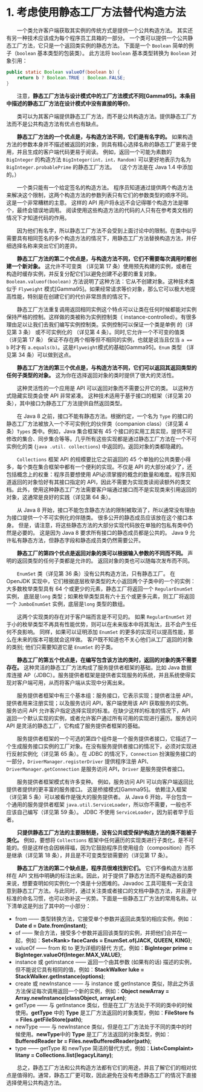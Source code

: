 # 1. 考虑使用静态工厂方法替代构造方法


　　一个类允许客户端获取其实例的传统方式是提供一个公共构造方法。 其实还有另一种技术应该成为每个程序员工具箱的一部分。 一个类可以提供一个公共静态工厂方法，它只是一个返回类实例的静态方法。 下面是一个 `Boolean` 简单的例子（`boolean` 基本类型的包装类）。 此方法将 `boolean` 基本类型转换为 `Boolean` 对象引用：

```java
public static Boolean valueOf(boolean b) {
    return b ? Boolean.TRUE : Boolean.FALSE;
}
```

　　注意，**静态工厂方法与设计模式中的工厂方法模式不同[Gamma95]。本条目中描述的静态工厂方法在设计模式中没有直接的等价**。

　　类可以为其客户端提供静态工厂方法，而不是公共构造方法。提供静态工厂方法而不是公共构造方法有优点也有缺点。

　　**静态工厂方法的一个优点是，与构造方法不同，它们是有名字的。** 如果构造方法的参数本身并不描述被返回的对象，则具有精心选择名称的静态工厂更易于使用，并且生成的客户端代码更易于阅读。 例如，返回一个可能为素数的 `BigInteger` 的构造方法 `BigInteger(int，int，Random)` 可以更好地表示为名为 `BigInteger.probablePrime` 的静态工厂方法。 （这个方法是在 Java 1.4 中添加的。）


　　一个类只能有一个给定签名的构造方法。 程序员知道通过提供两个构造方法来解决这个限制，这两个构造方法的参数列表只有它们的参数类型的顺序不同。 这是一个非常糟糕的主意。 这样的 API 用户将永远不会记得哪个构造方法是哪个，最终会错误地调用。 阅读使用这些构造方法的代码的人只有在参考类文档的情况下才知道代码的作用。

　　因为他们有名字，所以静态工厂方法不会受到上面讨论中的限制。在类中似乎需要具有相同签名的多个构造方法的情况下，用静态工厂方法替换构造方法，并仔细选择名称来突出它们的差异。

　　**静态工厂方法的第二个优点是，与构造方法不同，它们不需要每次调用时都创建一个新对象。** 这允许不可变类 （详见第 17 条）使用预先构建的实例，或者在构造时缓存实例，并反复分配它们以避免创建不必要的重复对象。`Boolean.valueof(boolean)` 方法说明了这种方法：它从不创建对象。这种技术类似于 `Flyweight` 模式[Gamma95]。如果经常请求等价对象，那么它可以极大地提高性能，特别是在创建它们的代价非常昂贵的情况下。

　　静态工厂方法重复调用返回相同实例这个特点可以让类在任何时候都能对实例保持严格的控制。这样做的类被称为实例控制类（ instance-controlled）。有很多理由足以让我们去我们编写实例控制类。实例控制可以保证一个类是单例 的（详见第 3 条） 或不可实例化的 （详见第 4 条）。同时,它允许一个不可变的值类 （详见第 17 条） 保证不存在两个相等但不相同的实例，也就是说当且仅当 `a == b` 时才有 `a.equals(b)`。这是`Flyweight`模式的基础[Gamma95]。`Enum` 类型 （详见第 34 条）可以做到这点。

　　**静态工厂方法的第三个优点是，与构造方法不同，它们可以返回其返回类型的任何子类型的对象。** 这为你在选择返回对象的类时提供了很大的灵活性。

　　这种灵活性的一个应用是 API 可以返回对象而不需要公开它的类。 以这种方式隐藏实现类会使 API 非常紧凑。 这种技术适用于基于接口的框架（详见第 20 条），其中接口为静态工厂方法提供自然返回类型。

　　在 Java 8 之前，接口不能有静态方法。根据约定，一个名为 `Type` 的接口的静态工厂方法被放入一个不可实例化的伙伴类（companion class）（详见第 4 条）`Types` 类中。例如，Java 集合框架有 45 个接口的实用工具实现，提供不可修改的集合、同步集合等等。几乎所有这些实现都是通过静态工厂方法在一个不可实例化的类 (`java .util. collections`) 中返回的。返回对象的类都隐藏的。

　　`Collections` 框架 API 的规模要比它之前返回的 45 个单独的公共类要小得多，每个类在集合框架中都有一个便利的实现。不仅是 API 的大部分减少了，还包括概念上的权重：程序员要想使用 API必须掌握的概念的数量和难度。程序员知道返回的对象恰好有其接口指定的 API，因此不需要为实现类读阅读额外的类文档。此外，使用这种静态工厂方法需要客户端通过接口而不是实现类来引用返回的对象，这通常是良好的实践（详见第 64 条）。

　　从 Java 8 开始，接口不能包含静态方法的限制被取消了，所以通常没有理由为接口提供一个不可实例化的伴随类。 很多公开的静态成员应该放在这个接口本身。 但是，请注意，将这些静态方法的大部分实现代码放在单独的包私有类中仍然是必要的。 这是因为 Java 8 要求所有接口的静态成员都是公共的。 Java 9 允许私有静态方法，但静态字段和静态成员类仍然需要公开。

　　**静态工厂的第四个优点是返回对象的类可以根据输入参数的不同而不同。** 声明的返回类型的任何子类都是允许的。 返回对象的类也可以随每次发布而不同。

　　`EnumSet` 类（详见第 36 条）没有公共构造方法，只有静态工厂。 在 OpenJDK 实现中，它们根据底层枚举类型的大小返回两个子类中的一个的实例：大多数枚举类型具有 64 个或更少的元素，静态工厂将返回一个 `RegularEnumSet` 实例， 底层是`long` 类型；如果枚举类型具有六十五个或更多元素，则工厂将返回一个 `JumboEnumSet` 实例，底层是`long` 类型的数组。

　　这两个实现类的存在对于客户端而言是不可见的。 如果 `RegularEnumSet` 对于小的枚举类型不再具有性能优势，则可以在未来版本中将其淘汰，且不会产生任何不良影响。 同样，如果可以证明添加 `EnumSet` 的更多的实现可以提高性能，那么在未来的版本可能就会这样做。 客户既不知道也不关心他们从工厂返回的对象的类别; 他们只需要知道它是 `EnumSet` 的子类。

　　**静态工厂的第五个优点是，在编写包含该方法的类时，返回的对象的类不需要存在。** 这种灵活的静态工厂方法构成了服务提供者框架的基础，比如 Java 数据库连接 AP（JDBC）。服务提供者框架是提供者实现服务的系统，并且系统使得实现对客户端可用，从而将客户端从实现中分离出来。

　　服务提供者框架中有三个基本组：服务接口，它表示实现；提供者注册 API，提供者用来注册实现；以及服务访问 API，客户端使用该 API 获取服务的实例。服务访问 API 允许客户指定选择实现的标准。在缺少这样的标准的情况下，API 返回一个默认实现的实例，或者允许客户通过所有可用的实现进行遍历。服务访问 API 是灵活的静态工厂，它构成了服务提供者框架的基础。

　　服务提供者框架的一个可选的第四个组件是一个服务提供者接口，它描述了一个生成服务接口实例的工厂对象。在没有服务提供者接口的情况下，必须对实现进行反射实例化（详见第 65 条）。在 JDBC 的情况下，`Connection` 扮演服务接口的一部分，`DriverManager.registerDriver` 提供程序注册 API、`DriverManager.getConnection` 是服务访问 API，`Driver` 是服务提供者接口。

　　服务提供者框架模式有许多变种。 例如，服务访问 API 可以向客户端返回比提供者提供的更丰富的服务接口。 这是桥接模式[Gamma95]。 依赖注入框架（详见第 5 条）可以被看作是强大的服务提供者。 从 Java 6 开始，平台包含一个通用的服务提供者框架 `java.util.ServiceLoader`，所以你不需要，一般也不应该自己编写（详见第 59 条）。 JDBC 不使用 `ServiceLoader`，因为前者早于后者。

　　**只提供静态工厂方法的主要限制是，没有公共或受保护构造方法的类不能被子类化。** 例如，要想将 `Collections` 框架中任何遍历的实现类进行子类化，是不可能的。但是这样也会因祸得福，因为它鼓励程序员使用组合（composition）而不是继承（详见第 18 条），并且是不可变类型锁需要的（详见第 17 条）。

　　**静态工厂方法的第二个缺点是，程序员很难找到它们。** 它们不像构造方法那样在 API 文档中明确的标注出来。因此，对于提供了静态方法而不是构造器的类来说，想要查明如何实例化一个类是十分困难的。Javadoc 工具可能有一天会注意到静态工厂方法。与此同时，通过关注类或者接口的文档中静态方法，并且遵守标准的命名习惯，也可以弥补这一劣势。下面是一些静态工厂方法的常用名称。以下清单这是列出了其中的一小部分：

 - from ——  类型转换方法，它接受单个参数并返回此类型的相应实例，例如：**Date d = Date.from(instant)**;
 - of —— 聚合方法，接受多个参数并返回该类型的实例，并把他们合并在一起，例如：**Set\<Rank\> faceCards = EnumSet.of(JACK, QUEEN, KING)**;
 - valueOf —— from 和 to 更为详细的替代 方式，例如：**BigInteger prime = BigInteger.valueOf(Integer.MAX_VALUE)**;
 - instance 或 getinstance —— 返回一个由其参数 (如果有的话) 描述的实例，但不能说它具有相同的值，例如：**StackWalker luke = StackWalker.getInstance(options)**;
 - create 或 newInstance —— 与 instance 或 getInstance 类似，除此之外该方法保证每次调用返回一个新的实例，例如：**Object newArray = Array.newInstance(classObject, arrayLen)**;
 - getType —— 与 getInstance 类似，但是在工厂方法处于不同的类中的时候使用。**getType** 中的 **Type** 是工厂方法返回的对象类型，例如：**FileStore fs = Files.getFileStore(path)**;
 - newType —— 与 newInstance 类似，但是在工厂方法处于不同的类中的时候使用。**newType**中的 **Type** 是工厂方法返回的对象类型，例如：**BufferedReader br = Files.newBufferedReader(path)**;
 - type —— getType 和 newType 简洁的替代方式，例如：**List\<Complaint\> litany = Collections.list(legacyLitany)**;

　　总之，静态工厂方法和公共构造方法都有它们的用途，并且了解它们的相对优点是值得的。通常，静态工厂更可取，因此避免在没有考虑静态工厂的情况下直接选择使用公共构造方法。



